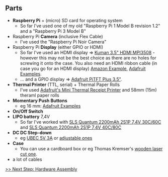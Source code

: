 ## Parts

* **Raspberry Pi** + (micro) SD card for operating system
  * So far I've used one of my old "Raspberry Pi 1 Model B revision 1.2" and a "Raspberry Pi 3 Model B"
* Raspberry Pi **Camera** (inclusive Flex Cable)
  * I've used the "Raspberry Pi Noir Camera"
* Raspberry Pi **Display** (either GPIO or HDMI)
  * So far I've used an HDMI display => [Kuman 3.5" HDMI MPI3508](http://www.kumantech.com/kuman-35quot-inch-19201080-full-hd-tft-lcd-display-monitor-for-all-raspberry-pi-system-sc6a_p0394.html) - however this may not be the best choice as there are no holes for screwing it onto the case. You also need an HDMI ribbon cable (in case you go for an HDMI display) [Amazon Example]((https://www.amazon.de/dp/B01E6UKVKS/ref=pe_3044161_185740101_TE_item?language=de_DE)), [Adafruit Examples](https://www.adafruit.com/?q=hdmi%20cable).
  * ... and a GPIO display => [Adafruit PiTFT Plus 3.5"](https://www.adafruit.com/product/2441).
* **Thermal Printer** (TTL, serial) + Thermal Paper Rolls
  * I've used [Adafruit's Mini Thermal Receipt Printer](https://www.adafruit.com/product/597) and 58mm (15m) theraml paper rolls
* **Momentary Push Buttons**
  * eg 16 mm: [Adafruit Examples](https://www.adafruit.com/?q=16%20mm%20momentary%20push%20button&p=1) 
* **On/Off Switch**
* **LIPO battery** 7,4V 
  * So far I've worked with [SLS Quantum 2200mAh 2S1P 7,4V 30C/60C](https://www.stefansliposhop.de/Akkus/SLS-QUANTUM/SLS-QUANTUM-30C/SLS-Quantum-2200mAh-2S1P-7-4V-30C-60C::1658.html) and [SLS Quantum 2200mAh 2S1P 7,4V 40C/80C](https://www.stefansliposhop.de/Akkus/SLS-QUANTUM/SLS-QUANTUM-40C/SLS-Quantum-2200mAh-2S1P-7-4V-40C-80C::1707.html) 
* **DC DC Step-down**
  *  eg [UBEC 5V 3A](https://www.adafruit.com/product/1385) or [adjustable ones](https://www.amazon.de/dp/B01GJ0SC2C/ref=pe_3044161_185740101_TE_item_image)
* **Case**
  * You can use a cardboard box or eg Thomas Kremser's [wooden laser cut one](https://cdn.hackaday.io/files/18464789963776/Case3.0.eps).
* a lot of cables


[>> Next Step: Hardware Assembly](/doc/setup-hw.md)
